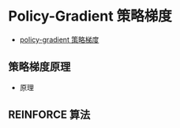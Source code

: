 # Policy-Gradient 策略梯度

* [policy-gradient 策略梯度](https://hrl.boyuai.com/chapter/2/%E7%AD%96%E7%95%A5%E6%A2%AF%E5%BA%A6%E7%AE%97%E6%B3%95/)

## 策略梯度原理
* 原理 

## REINFORCE 算法

```python

```
